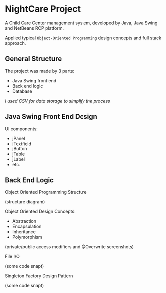 # NightCare Project

A Child Care Center management system, developed by Java, Java Swing and NetBeans RCP platform.

Applied typical `Object-Oriented Programming` design concepts and full stack approach.

## General Structure

The project was made by 3 parts:
- Java Swing front end
- Back end logic
- Database

*I used CSV for data storage to simplify the process*

## Java Swing Front End Design

UI components:
- jPanel
- jTextfield
- jButton
- jTable
- jLabel
- etc.

## Back End Logic 

Object Oriented Programming Structure

(structure diagram)

Object Oriented Design Concepts:
- Abstraction
- Encapsulation
- Inheritance
- Polymorphism

(private/public access modifiers and @Overwrite screenshots)

File I/O

(some code snapt)

Singleton Factory Design Pattern

(some code snapt)


